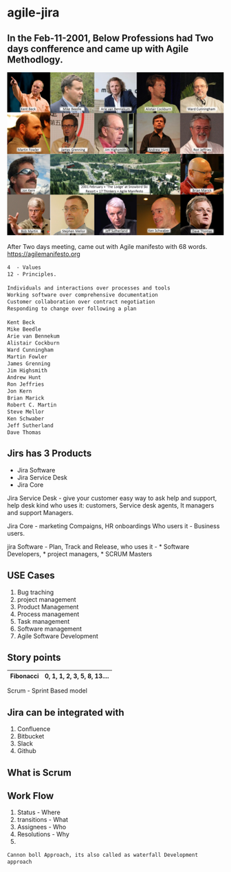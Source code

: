 # agile-jira
## In the Feb-11-2001, Below Professions had Two days confference and came up with Agile Methodlogy.
![alt text](https://github.com/jniranjanreddy/agile-jira/blob/main/agile.jpeg)

After Two days meeting, came out with Agile manifesto with 68 words.
https://agilemanifesto.org
```
4  - Values
12 - Principles.

Individuals and interactions over processes and tools
Working software over comprehensive documentation
Customer collaboration over contract negotiation
Responding to change over following a plan

Kent Beck
Mike Beedle
Arie van Bennekum
Alistair Cockburn
Ward Cunningham
Martin Fowler
James Grenning
Jim Highsmith
Andrew Hunt
Ron Jeffries
Jon Kern
Brian Marick
Robert C. Martin
Steve Mellor
Ken Schwaber
Jeff Sutherland
Dave Thomas

```


## Jirs has 3 Products
   * Jira Software
   * Jira Service Desk
   * Jira Core
   
Jira Service Desk - give your customer easy way to ask help and support, help desk kind
     who uses it: customers, Service desk agents, It managers and support Managers.

Jira Core - marketing Compaigns, HR onboardings
     Who users it - Business users.
     
     
jira Software - Plan, Track and Release,
  who uses it - 
     * Software Developers, 
     * project managers, 
     * SCRUM Masters

## USE Cases
1. Bug traching
2. project management
3. Product Management
4. Process management
5. Task management
6. Software management
7. Agile Software Development






## Story points
| Fibonacci| 0, 1, 1, 2, 3, 5, 8, 13....|
|---|---|
 

Scrum - Sprint Based model

## Jira can be integrated with
   1. Confluence
   2. Bitbucket
   3. Slack
   4. Github

## What is Scrum


## Work Flow
1. Status - Where
2. transitions - What
3. Assignees - Who
4. Resolutions - Why
5. 


```
Cannon boll Approach, its also called as waterfall Development approach



```

